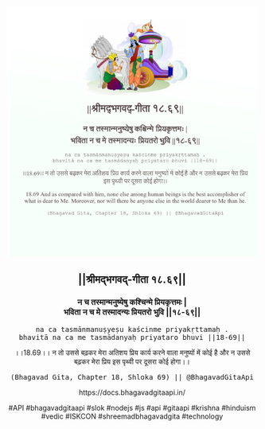 <img src="../../asset/BG_18_69.png"/>
<center><h2>||श्रीमद्‍भगवद्‍-गीता १८.६९||</h2>
<h3>न च तस्मान्मनुष्येषु कश्चिन्मे प्रियकृत्तमः |<br/>भविता न च मे तस्मादन्यः प्रियतरो भुवि ||१८-६९||</h3>
<pre>na ca tasmānmanuṣyeṣu kaścinme priyakṛttamaḥ .<br/>bhavitā na ca me tasmādanyaḥ priyataro bhuvi ||18-69||</pre>
<p>।।18.69।। न तो उससे बढ़कर मेरा अतिशय प्रिय कार्य करने वाला मनुष्यों में कोई है और न उससे बढ़कर मेरा प्रिय इस पृथ्वी पर दूसरा कोई होगा।।</p>
<pre>(Bhagavad Gita, Chapter 18, Shloka 69) || @BhagavadGitaApi</pre><p>https://docs.bhagavadgitaapi.in/</p><p>#API #bhagavadgitaapi #slok #nodejs #js #api #gitaapi #krishna #hinduism #vedic #ISKCON #shreemadbhagavadgita #technology</p></center>